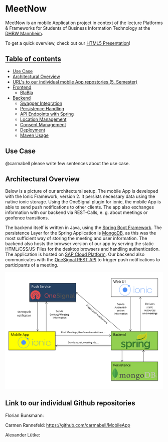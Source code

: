 # MeetNow

MeetNow is an mobile Application project in context of the lecture Platforms & Frameworks for Students of Business 
Information Technology at the [DHBW Mannheim](https://www.dhbw-mannheim.de/).

To get a quick overview, check out our 
[HTML5 Presentation](http://htmlpreview.github.io/?https://github.com/XLexxaX/MeetNow/blob/master/presentation/presentation.html)!

## [Table of contents](./README.md)
- [Use Case](#use-case)
- [Architectural Overview](#architectural-overview)
- [URL's to our individual mobile App repostories (5. Semester)](#link-to-our-individual-github-repositories)
- [Frontend]()
  + [BlaBla](./docs/README.md#wrench-geolocation-options)
- [Backend]()
  + [Swagger Integration]()
  + [Persistence Handling]()
  + [API Endpoints with Spring]()
  + [Location Management]()
  + [Consent Management]()
  + [Deployment]()
  + [Maven Usage]()

## Use Case

@carmabell please write few sentences about the use case.

## Architectural Overview
Below is a picture of our architectural setup. 
The mobile App is developed with the Ionic Framework, version 2. It persists necessary data using the native ionic 
storage. Using the OneSignal plugin for ionic, the mobile App is able to send push notifications to other clients. 
The app also exchanges information with our backend via REST-Calls, e. g. about meetings or geofence transitions. 

The backend itself is written in Java, using the [Spring Boot Framework](https://projects.spring.io/spring-boot/). 
The persistence Layer for the Spring Application 
is [MongoDB](https://www.mongodb.com/), as this was the most sufficient way of storing the meeting and user information. 
The backend also hosts the browser version of our app by serving the static HTML/CSS/JS-Files for the desktop browsers 
and handling 
authentication. The application is hosted on [SAP Cloud Platform](https://cloudplatform.sap.com/index.html). Our 
backend also communicates with the [OneSignal REST API](https://documentation.onesignal.com/v3.0/reference) to trigger
push notifications to participants of a meeting.

![Architectural Overview](./Architecture_Overview.png "Architecture of the whole MeetNow application")

## Link to our individual Github repositories
Florian Bunsmann:

Carmen Rannefeld: https://github.com/carmabell/MobileApp

Alexander Lütke:
